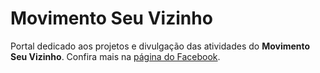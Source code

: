 # Movimento Seu Vizinho

Portal dedicado aos projetos e divulgação das atividades do **Movimento Seu Vizinho**.
Confira mais na [página do Facebook](https://www.facebook.com/blocoseuvizinho/).
